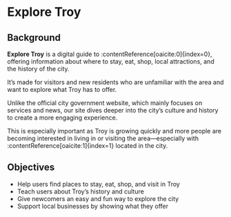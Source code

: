 # Explore Troy

## Background
**Explore Troy** is a digital guide to :contentReference[oaicite:0]{index=0}, offering information about where to stay, eat, shop, local attractions, and the history of the city.  

It’s made for visitors and new residents who are unfamiliar with the area and want to explore what Troy has to offer.  

Unlike the official city government website, which mainly focuses on services and news, our site dives deeper into the city’s culture and history to create a more engaging experience.  

This is especially important as Troy is growing quickly and more people are becoming interested in living in or visiting the area—especially with :contentReference[oaicite:1]{index=1} located in the city.

## Objectives
- Help users find places to stay, eat, shop, and visit in Troy  
- Teach users about Troy’s history and culture  
- Give newcomers an easy and fun way to explore the city  
- Support local businesses by showing what they offer
